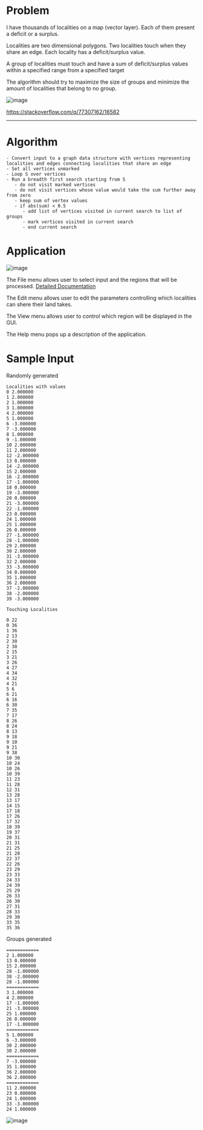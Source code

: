 # Problem

I have thousands of localities on a map (vector layer). Each of them present a deficit or a surplus.

Localities are two dimensional polygons. Two localities touch when they share an edge. Each locality has a deficit/surplus value.

A group of localities must touch and have a sum of deficit/surplus values within a specified range from a specified target

The algorithm should try to maximize the size of groups and minimize the amount of localities that belong to no group.

![image](https://github.com/JamesBremner/so77307162/assets/2046227/5fcea3ad-c923-49b1-8a11-cff984c4fd8f)


https://stackoverflow.com/q/77307162/16582

---------

# Algorithm

```
- Convert input to a graph data structure with vertices representing localities and edges connecting localities that share an edge
- Set all vertices unmarked
- Loop S over vertices
- Run a breadth first search starting from S
   - do not visit marked vertices
   - do not visit vertices whose value would take the sum further away from zero
   - keep sum of vertex values
   - if abs(sum) < 0.5
      - add list of vertices visited in current search to list of groups
      - mark vertices visited in current search
      - end current search
```

# Application

![image](https://github.com/JamesBremner/so77307162/assets/2046227/b9b7efe5-10a4-44f7-88ed-f00b098c5be6)

The File menu allows user to select input and the regions that will be processed. [Detailed Documentation](https://github.com/JamesBremner/so77307162/wiki/Input-file-format)

The Edit menu allows user to edit the parameters controlling which localities can shere their land takes.

The View menu allows user to control which region will be displayed in the GUI.

The Help menu pops up a description of the application.

# Sample Input

Randomly generated

```
Localities with values
0 2.000000
1 2.000000
2 1.000000
3 1.000000
4 2.000000
5 1.000000
6 -3.000000
7 -3.000000
8 1.000000
9 -1.000000
10 2.000000
11 2.000000
12 -2.000000
13 0.000000
14 -2.000000
15 2.000000
16 -2.000000
17 -1.000000
18 0.000000
19 -3.000000
20 0.000000
21 -3.000000
22 -1.000000
23 0.000000
24 1.000000
25 1.000000
26 0.000000
27 -1.000000
28 -1.000000
29 2.000000
30 2.000000
31 -3.000000
32 2.000000
33 -3.000000
34 0.000000
35 1.000000
36 2.000000
37 -2.000000
38 -2.000000
39 -3.000000

Touching Localities

0 22
0 36
1 36
2 13
2 30
2 38
2 15
3 21
3 26
4 27
4 34
4 32
4 21
5 6
6 21
6 16
6 30
7 35
7 17
8 26
8 24
8 13
9 18
9 10
9 21
9 38
10 30
10 24
10 26
10 39
11 23
11 28
12 31
13 28
13 17
14 15
17 18
17 26
17 32
18 39
19 37
20 31
21 31
21 25
21 28
22 37
22 26
23 29
23 33
24 33
24 39
25 29
26 33
26 30
27 31
28 33
29 30
33 35
35 36

```

Groups generated

```
============
2 1.000000
13 0.000000
15 2.000000
28 -1.000000
38 -2.000000
28 -1.000000
============
3 1.000000
4 2.000000
17 -1.000000
21 -3.000000
25 1.000000
26 0.000000
17 -1.000000
============
5 1.000000
6 -3.000000
30 2.000000
30 2.000000
============
7 -3.000000
35 1.000000
36 2.000000
36 2.000000
============
11 2.000000
23 0.000000
24 1.000000
33 -3.000000
24 1.000000
```

![image](https://github.com/JamesBremner/so77307162/assets/2046227/68fa929b-0e63-4314-8c1d-8f3254f8ed35)

   

